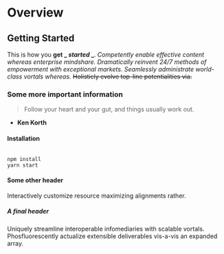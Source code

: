 # Overview

## Getting Started
This is how you **get _ _started_ _**. *Competently enable effective content whereas enterprise mindshare. Dramatically reinvent 24/7 methods of empowerment with exceptional markets. Seamlessly administrate world-class vortals whereas.*
~~Holisticly evolve top-line potentialities via.~~

### Some more important information
> Follow your heart and your gut, and things usually work out.
- **Ken Korth**

#### Installation
~~~

npm install
yarn start
~~~

#### Some other header

Interactively customize resource maximizing alignments rather.

##### A final header

Uniquely streamline interoperable infomediaries with scalable vortals. Phosfluorescently actualize extensible deliverables vis-a-vis an expanded array.

